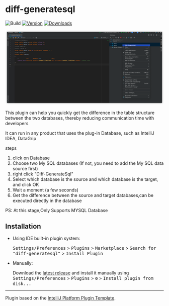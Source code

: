 # diff-generatesql

![Build](https://github.com/haoqi123/data-diff-plugin-kt/workflows/Build/badge.svg)
[![Version](https://img.shields.io/jetbrains/plugin/v/17961-diff-generatesql.svg)](https://plugins.jetbrains.com/plugin/PLUGIN_ID)
[![Downloads](https://img.shields.io/jetbrains/plugin/d/17961-diff-generatesql.svg)](https://plugins.jetbrains.com/plugin/PLUGIN_ID)

![img.png](img.png)

<!-- Plugin description -->

This plugin can help you quickly get the difference in the table structure between the two databases,
thereby reducing communication time with developers

It can run in any product that uses the plug-in Database, such as IntelliJ IDEA, DataGrip

steps
1. click on Database
2. Choose two My SQL databases (If not, you need to add the My SQL data source first)
3. right click "Diff-GenerateSql"
4. Select which database is the source and which database is the target, and click OK
5. Wait a moment (a few seconds)
6. Get the difference between the source and target databases,can be executed directly in the database

PS: At this stage,Only Supports MYSQL Database

<!-- Plugin description end -->

## Installation

- Using IDE built-in plugin system:
  
  <kbd>Settings/Preferences</kbd> > <kbd>Plugins</kbd> > <kbd>Marketplace</kbd> > <kbd>Search for "diff-generatesql"</kbd> >
  <kbd>Install Plugin</kbd>
  
- Manually:

  Download the [latest release](https://github.com/haoqi123/data-diff-plugin-kt/releases/latest) and install it manually using
  <kbd>Settings/Preferences</kbd> > <kbd>Plugins</kbd> > <kbd>⚙️</kbd> > <kbd>Install plugin from disk...</kbd>


---
Plugin based on the [IntelliJ Platform Plugin Template][template].

[template]: https://github.com/JetBrains/intellij-platform-plugin-template
